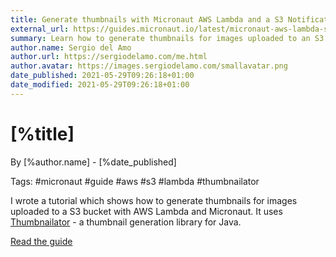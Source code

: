 ```yaml
---
title: Generate thumbnails with Micronaut AWS Lambda and a S3 Notification trigger
external_url: https://guides.micronaut.io/latest/micronaut-aws-lambda-s3-event
summary: Learn how to generate thumbnails for images uploaded to an S3 bucket with AWS Lambda and Micronaut
author.name: Sergio del Amo
author.url: https://sergiodelamo.com/me.html
author.avatar: https://images.sergiodelamo.com/smallavatar.png 
date_published: 2021-05-29T09:26:18+01:00
date_modified: 2021-05-29T09:26:18+01:00
---
```


# [%title]

By [%author.name] - [%date_published]

Tags: #micronaut #guide #aws #s3 #lambda #thumbnailator

I wrote a tutorial which shows how to generate thumbnails for images uploaded to a S3 bucket with AWS Lambda and Micronaut. It uses [Thumbnailator](https://github.com/coobird/thumbnailator) - a thumbnail generation library for Java.

[Read the guide]([%external_url])


